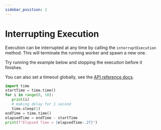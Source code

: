 ```yaml
---
sidebar_position: 2
---
```


# Interrupting Execution

Execution can be interrupted at any time by calling the `interruptExecution` method. This will terminate the running worker and spawn a new one.

Try running the example below and stopping the execution before it finishes.

You can also set a timeout globally, see the [API reference docs](../introduction/api-reference#pythonprovider).

```python
import time
startTime = time.time()
for i in range(0, 10):
   print(i)
   # making delay for 1 second
   time.sleep(1)
endTime = time.time()
elapsedTime = endTime - startTime
print(f"Elapsed Time = {elapsedTime:.2f}")
```
